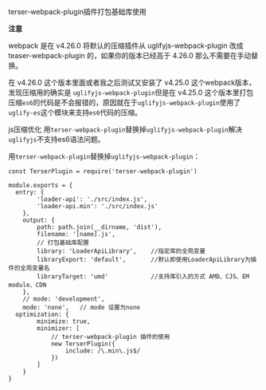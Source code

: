 terser-webpack-plugin插件打包基础库使用

**注意**

webpack 是在 v4.26.0 将默认的压缩插件从 uglifyjs-webpack-plugin 改成 teaser-webpack-plugin 的，如果你的版本已经高于 4.26.0 那么不需要在手动替换。

在 v4.26.0 这个版本里面或者我之后测试又安装了 v4.25.0 这个webpack版本，发现压缩用的确实是 `uglifyjs-webpack-plugin`但是在 v4.25.0 这个版本里打包压缩`es6`的代码是不会报错的，原因就在于`uglifyjs-webpack-plugin`使用了`uglify-es`这个模块来支持`es6`代码的压缩。


js压缩优化 用`terser-webpack-plugin`替换掉`uglifyjs-webpack-plugin`解决`uglifyjs`不支持es6语法问题。


用`terser-webpack-plugin`替换掉`uglifyjs-webpack-plugin`：

```
const TerserPlugin = require('terser-webpack-plugin')

module.exports = {
  entry: {
		'loader-api': './src/index.js',
		'loader-api.min': './src/index.js'
	},
	output: {
		path: path.join(__dirname, 'dist'),
		filename: '[name].js',
		// 打包基础库配置
		library: 'LoaderApiLibrary',	//指定库的全局变量
		libraryExport: 'default',		//默认即使用LoaderApiLibrary为插件的全局变量名
		libraryTarget: 'umd'			//支持库引入的方式 AMD、CJS、EM module、CDN
	},
	// mode: 'development',
	mode: 'none',	// mode 设置为none
  optimization: {
		minimize: true,
		minimizer: [
			// terser-webpack-plugin 插件的使用
			new TerserPlugin({
				include: /\.min\.js$/
			})
		]
	}
}
```


